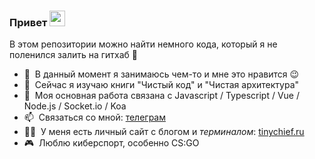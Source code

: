 ### Привет <a href="https://www.tinychief.ru/"><img src="https://media.giphy.com/media/hvRJCLFzcasrR4ia7z/giphy.gif" width="25px"></a>
В этом репозитории можно найти немного кода, который я не поленился залить на гитхаб :rofl:

- 🔭 &nbsp;В данный момент я занимаюсь чем-то и мне это нравится :wink:
- 🌱 &nbsp;Сейчас я изучаю книги "Чистый код" и "Чистая архитектура"
- 💬 &nbsp;Моя основная работа связана с Javascript / Typescript / Vue / Node.js / Socket.io / Koa
- 📫 &nbsp;Связаться со мной: [телеграм](https://t.me/narsacgm)
- 👨‍💻 &nbsp;У меня есть личный сайт с блогом и *терминалом*: [tinychief.ru](https://tinychief.ru)
- 🎮 &nbsp;Люблю киберспорт, особенно CS:GO
